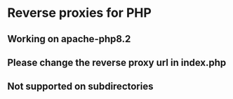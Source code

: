 # Reverse proxies for PHP

## Working on apache-php8.2
## Please change the reverse proxy url in index.php
## Not supported on subdirectories
